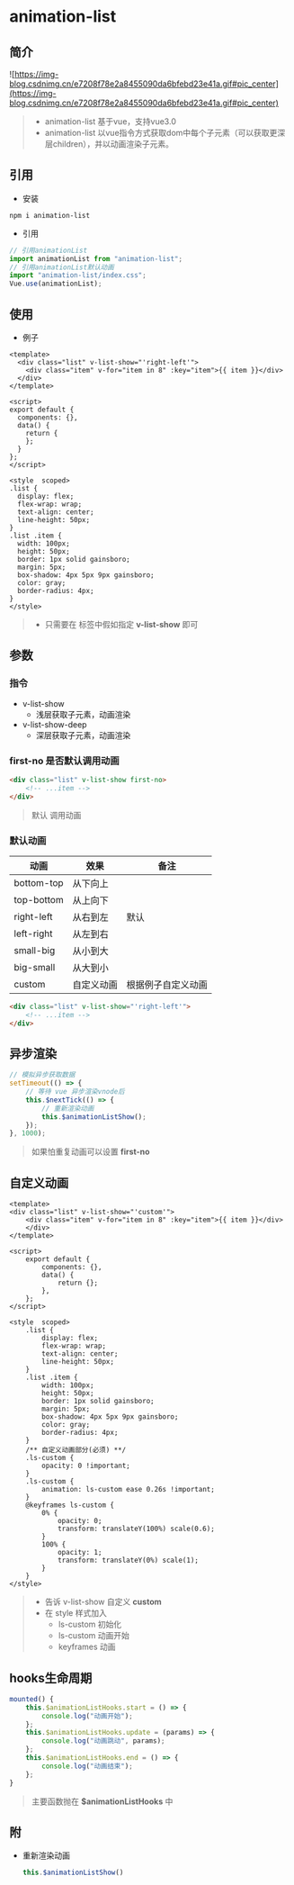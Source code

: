 # animation-list

## 简介

![https://img-blog.csdnimg.cn/e7208f78e2a8455090da6bfebd23e41a.gif#pic_center](https://img-blog.csdnimg.cn/e7208f78e2a8455090da6bfebd23e41a.gif#pic_center)

> + animation-list 基于vue，支持vue3.0
> + animation-list 以vue指令方式获取dom中每个子元素（可以获取更深层children），并以动画渲染子元素。

## 引用

+ 安装

```shell
npm i animation-list
```

+ 引用

```js
// 引用animationList
import animationList from "animation-list";
// 引用animationList默认动画
import "animation-list/index.css";
Vue.use(animationList);
```

## 使用

+ 例子

```vue
<template>
  <div class="list" v-list-show="'right-left'">
    <div class="item" v-for="item in 8" :key="item">{{ item }}</div>
  </div>
</template>

<script>
export default {
  components: {},
  data() {
    return {
    };
  }
};
</script>

<style  scoped>
.list {
  display: flex;
  flex-wrap: wrap;
  text-align: center;
  line-height: 50px;
}
.list .item {
  width: 100px;
  height: 50px;
  border: 1px solid gainsboro;
  margin: 5px;
  box-shadow: 4px 5px 9px gainsboro;
  color: gray;
  border-radius: 4px;
}
</style>

```

> + 只需要在 标签中假如指定  **v-list-show** 即可

## 参数

### 指令

+ v-list-show
  + 浅层获取子元素，动画渲染
+ v-list-show-deep
  + 深层获取子元素，动画渲染

### first-no 是否默认调用动画

```html
<div class="list" v-list-show first-no>
    <!-- ...item -->
</div>
```

> 默认 调用动画

### 默认动画

| 动画       | 效果       | 备注               |
| ---------- | ---------- | ------------------ |
| bottom-top | 从下向上   |                    |
| top-bottom | 从上向下   |                    |
| right-left | 从右到左   | 默认               |
| left-right | 从左到右   |                    |
| small-big  | 从小到大   |                    |
| big-small  | 从大到小   |                    |
| custom     | 自定义动画 | 根据例子自定义动画 |

```html
<div class="list" v-list-show="'right-left'">
    <!-- ...item -->
</div>
```

## 异步渲染

```js
// 模拟异步获取数据
setTimeout(() => {
    // 等待 vue 异步渲染vnode后
    this.$nextTick(() => {
        // 重新渲染动画
        this.$animationListShow();
    });
}, 1000);
```

> 如果怕重复动画可以设置 **first-no**

## 自定义动画

```vue
<template>
<div class="list" v-list-show="'custom'">
    <div class="item" v-for="item in 8" :key="item">{{ item }}</div>
    </div>
</template>

<script>
    export default {
        components: {},
        data() {
            return {};
        },
    };
</script>

<style  scoped>
    .list {
        display: flex;
        flex-wrap: wrap;
        text-align: center;
        line-height: 50px;
    }
    .list .item {
        width: 100px;
        height: 50px;
        border: 1px solid gainsboro;
        margin: 5px;
        box-shadow: 4px 5px 9px gainsboro;
        color: gray;
        border-radius: 4px;
    }
	/** 自定义动画部分(必须) **/
    .ls-custom {
        opacity: 0 !important;
    }
    .ls-custom {
        animation: ls-custom ease 0.26s !important;
    }
    @keyframes ls-custom {
        0% {
            opacity: 0;
            transform: translateY(100%) scale(0.6);
        }
        100% {
            opacity: 1;
            transform: translateY(0%) scale(1);
        }
    }
</style>
```

> + 告诉 v-list-show 自定义 **custom**
> + 在 style 样式加入
>   + ls-custom 初始化
>   + ls-custom 动画开始
>   + keyframes 动画

## hooks生命周期

```js
mounted() {
    this.$animationListHooks.start = () => {
        console.log("动画开始");
    };
    this.$animationListHooks.update = (params) => {
        console.log("动画跳动", params);
    };
    this.$animationListHooks.end = () => {
        console.log("动画结束");
    };
}
```

> 主要函数抛在 **$animationListHooks** 中 

## 附

+ 重新渲染动画

  ```js
  this.$animationListShow()
  ```

  
